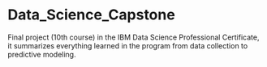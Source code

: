 # Data_Science_Capstone
Final project (10th course) in the IBM Data Science Professional Certificate, it summarizes everything learned in the program from data collection to predictive modeling.
